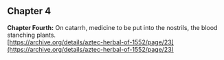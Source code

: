 ## Chapter 4  
**Chapter Fourth:** On catarrh, medicine to be put into the nostrils, the blood stanching plants.  
[https://archive.org/details/aztec-herbal-of-1552/page/23](https://archive.org/details/aztec-herbal-of-1552/page/23)  


